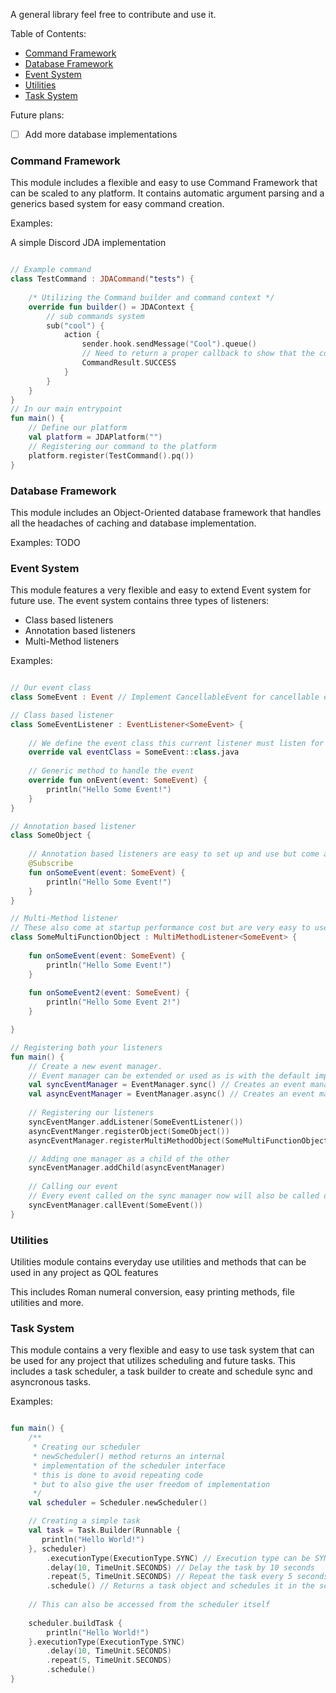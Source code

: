 A general library feel free to contribute and use it.

Table of Contents:
* [Command Framework](#command-framework)
* [Database Framework](#database-framework)
* [Event System](#event-system)
* [Utilities](#utilities)
* [Task System](#task-system)

Future plans:
- [ ] Add more database implementations


### Command Framework <a name="command-framework"></a>

This module includes a flexible and easy to use Command Framework that can
be scaled to any platform. It contains automatic argument parsing
and a generics based system for easy command creation.

Examples:

A simple Discord JDA implementation
```kotlin

// Example command
class TestCommand : JDACommand("tests") {
    
    /* Utilizing the Command builder and command context */
    override fun builder() = JDAContext {
        // sub commands system
        sub("cool") {
            action {
                sender.hook.sendMessage("Cool").queue()
                // Need to return a proper callback to show that the command ran correctly/incorrectly
                CommandResult.SUCCESS
            }
        }
    }    
}
// In our main entrypoint
fun main() {
    // Define our platform
    val platform = JDAPlatform("")
    // Registering our command to the platform
    platform.register(TestCommand().pq())
}
```

### Database Framework <a name="database-framework"></a>

This module includes an Object-Oriented database framework that handles all the headaches of caching and
database implementation. 

Examples: TODO


### Event System <a name="event-system"></a>
This module features a very flexible and easy to extend Event system for future use.
The event system contains three types of listeners:
- Class based listeners
- Annotation based listeners
- Multi-Method listeners

Examples:


```kotlin

// Our event class
class SomeEvent : Event // Implement CancellableEvent for cancellable events

// Class based listener
class SomeEventListener : EventListener<SomeEvent> {
    
    // We define the event class this current listener must listen for
    override val eventClass = SomeEvent::class.java
    
    // Generic method to handle the event
    override fun onEvent(event: SomeEvent) {
        println("Hello Some Event!")
    }
}

// Annotation based listener
class SomeObject {
    
    // Annotation based listeners are easy to set up and use but come at startup performance cost
    @Subscribe
    fun onSomeEvent(event: SomeEvent) {
        println("Hello Some Event!")
    }
}

// Multi-Method listener
// These also come at startup performance cost but are very easy to use
class SomeMultiFunctionObject : MultiMethodListener<SomeEvent> {
    
    fun onSomeEvent(event: SomeEvent) {
        println("Hello Some Event!")
    }
    
    fun onSomeEvent2(event: SomeEvent) {
        println("Hello Some Event 2!")
    }

}

// Registering both your listeners
fun main() {
    // Create a new event manager.
    // Event manager can be extended or used as is with the default implementations
    val syncEventManager = EventManager.sync() // Creates an event manager that runs all events on the same thread
    val asyncEventManager = EventManager.async() // Creates an event manager that runs all events on a scheduled thread pool
    
    // Registering our listeners
    syncEventManger.addListener(SomeEventListener())
    asyncEventManger.registerObject(SomeObject())
    asyncEventManager.registerMultiMethodObject(SomeMultiFunctionObject())

    // Adding one manager as a child of the other
    syncEventManager.addChild(asyncEventManager)
    
    // Calling our event
    // Every event called on the sync manager now will also be called on the async event manager. But not the other way around
    syncEventManager.callEvent(SomeEvent())
}
```


### Utilities <a name="utilities"></a>
Utilities module contains everyday use utilities and methods that can be used in any project as QOL features

This includes Roman numeral conversion, easy printing methods, file utilities and more.


### Task System <a name="task-system"></a>
This module contains a very flexible and easy to use task system that can be used for any project that utilizes scheduling and future tasks.
This includes a task scheduler, a task builder to create and schedule sync and asyncronous tasks.

Examples:

```kotlin

fun main() {
    /**
     * Creating our scheduler
     * newScheduler() method returns an internal
     * implementation of the scheduler interface
     * this is done to avoid repeating code
     * but to also give the user freedom of implementation
     */
    val scheduler = Scheduler.newScheduler() 

    // Creating a simple task
    val task = Task.Builder(Runnable {
       println("Hello World!") 
    }, scheduler)
        .executionType(ExecutionType.SYNC) // Execution type can be SYNC or ASYNC
        .delay(10, TimeUnit.SECONDS) // Delay the task by 10 seconds
        .repeat(5, TimeUnit.SECONDS) // Repeat the task every 5 seconds
        .schedule() // Returns a task object and schedules it in the scheduler
    
    // This can also be accessed from the scheduler itself
    
    scheduler.buildTask {
        println("Hello World!")
    }.executionType(ExecutionType.SYNC)
        .delay(10, TimeUnit.SECONDS)
        .repeat(5, TimeUnit.SECONDS)
        .schedule()
}

```
